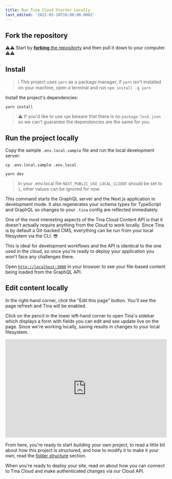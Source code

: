 ```yaml
---
title: Run Tina Cloud Starter Locally
last_edited: '2021-05-10T10:00:00.000Z'
---
```


## Fork the repository

⚠️⚠️ Start by [**forking** the repositorty](https://github.com/tinacms/tina-cloud-starter) and then pull it down to your computer. ⚠️⚠️

## Install

> ℹ️ This project uses `yarn` as a package manager, if `yarn` isn't installed on your machine, open a terminal and run `npm install -g yarn`

Install the project's dependencies:

```
yarn install
```

> ⚠️ If you'd like to use `npm` beware that there is no `package-lock.json` so we can't guarantee the dependencies are the same for you.

## Run the project locally

Copy the sample `.env.local.sample` file and run the local development server:

```
cp .env.local.sample .env.local
```

```
yarn dev
```

> In your .env.local file `NEXT_PUBLIC_USE_LOCAL_CLIENT` should be set to `1`, other values can be ignored for now.

This command starts the GraphQL server and the Next.js application in development mode. It also regenerates your schema types for TypeScript and GraphQL so changes to your `.tina` config are reflected immediately.

One of the most interesting aspects of the Tina Cloud Content API is that it doesn't actually require anything from the Cloud to work locally. Since Tina is by default a Git-backed CMS, everything can be run from your local filesystem via the CLI. :sunglasses:

This is ideal for development workflows and the API is identical to the one used in the cloud, so once you're ready to deploy your application you won't face any challenges there.

Open [`http://localhost:3000`](http://localhost:3000) in your browser to see your file-based content being loaded from the GraphQL API.

## Edit content locally

In the right-hand corner, click the "Edit this page" button. You'll see the page refresh and Tina will be enabled.

Click on the pencil in the lower left-hand corner to open Tina's sidebar which displays a form with fields you can edit and see update live on the page. Since we're working locally, saving results in changes to your local filesystem.

<div style="position: relative; padding-bottom: 61.155152887882224%; height: 0;"><iframe src="https://www.loom.com/embed/357f858c7e634637a1b67671203d76fd" frameborder="0" webkitallowfullscreen mozallowfullscreen allowfullscreen style="position: absolute; top: 0; left: 0; width: 100%; height: 100%;"></iframe></div>

From here, you're ready to start building your own project, to read a little bit about how this project is structured, and how to modify it to make it your own,
read the [folder structure](/guides/tina-cloud/starter/structure/) section.

When you're ready to deploy your site, read on about how you can connect to Tina Cloud and make authenticated changes via our Cloud API.
